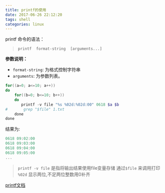 ```yaml
---
title: printf的使用
date: 2017-06-26 22:12:20
tags: shell
categories: linux
---
```




printf 命令的语法：
> `printf  format-string  [arguments...]`

<!-- more -->

**参数说明：**
-	`format-string`: 为格式控制字符串
-	`arguments`: 为参数列表。

```powershell
for((a=0; a<=10; a++))
do
    for((b=0; b<=10; b++))
    do
       printf -v file "%s %02d:%02d:00" 0618 $a $b
#       grep "$file" 1.txt
    done
done
```
结果为:
```powershell
0618 09:02:00
0618 09:03:00
0618 09:04:00
0618 09:05:00
...
```
> `printf -v file` 是指将输出结果使用file变量存储
> 通过`$file` 来调用打印
> `%02d` 显示两位,不足两位整数用0补齐

[printf文档](http://www.linuxdaxue.com/explain-of-shell-printf-command.html)